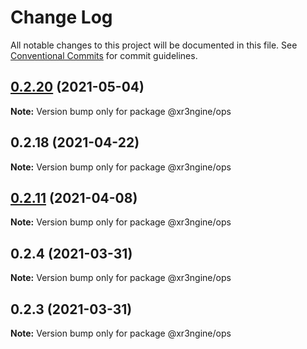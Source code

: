 # Change Log

All notable changes to this project will be documented in this file.
See [Conventional Commits](https://conventionalcommits.org) for commit guidelines.

## [0.2.20](https://github.com/xr3ngine/xr3ngine/compare/v0.2.18...v0.2.20) (2021-05-04)

**Note:** Version bump only for package @xr3ngine/ops





## 0.2.18 (2021-04-22)

**Note:** Version bump only for package @xr3ngine/ops





## [0.2.11](https://github.com/xr3ngine/xr3ngine/compare/v0.2.10...v0.2.11) (2021-04-08)

**Note:** Version bump only for package @xr3ngine/ops





## 0.2.4 (2021-03-31)

**Note:** Version bump only for package @xr3ngine/ops





## 0.2.3 (2021-03-31)

**Note:** Version bump only for package @xr3ngine/ops
